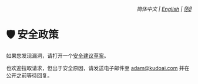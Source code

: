 <div align="right">
    <h6>
        <picture>
            <source type="image/svg+xml" media="(prefers-color-scheme: dark)" srcset="https://assets.perplexityomnibox.com/images/icons/earth/white/icon32.svg">
            <img height=14 src="https://assets.perplexityomnibox.com/images/icons/earth/black/icon32.svg">
        </picture>
        &nbsp;简体中文 |
        <a href="../SECURITY.md">English</a> |
        <a href="../hi/SECURITY.md">हिंदी</a>
    </h6>
</div>

# 🛡️ 安全政策

如果您发现漏洞，请打开一个[安全建议草案](https://github.com/adamlui/ai-apps/security/advisories/new)。

也欢迎拉取请求，但出于安全原因，请发送电子邮件至 <adam@kudoai.com> 并在公开之前等待回复。
